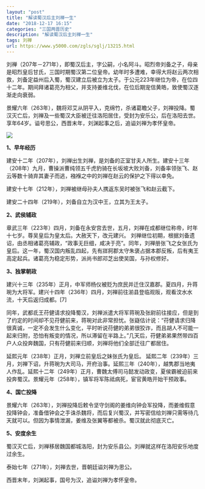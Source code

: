```yaml
---
layout: "post"
title: "解读蜀汉后主刘禅一生"
date: "2018-12-17 16:15"
categories: "三国两晋历史"
description: "解读蜀汉后主刘禅一生"
tags: 刘禅
url: https://www.y5000.com/zgls/sglj/13215.html
---
```






刘禅（207年－271年），即蜀汉后主，字公嗣，小名阿斗。昭烈帝刘备之子，母亲是昭烈皇后甘氏，三国时期蜀汉第二位皇帝。幼年时多遭难，幸得大将赵云两次相救，刘备定益州后入蜀，蜀汉建立后被立为太子。于公元223年继位为帝，在位四十二年。期间拜诸葛亮为相父，并支持姜维北伐，在位后期宠信黄皓，致使蜀汉逐渐走向衰弱。

景耀六年（263年），魏将邓艾从阴平入，克绵竹，杀诸葛瞻父子，刘禅投降。蜀汉灭亡后，刘禅及一些蜀汉大臣被迁往洛阳居住，受封为安乐公，后在洛阳去世。享年64岁。谥号思公，西晋末年，刘渊起事之后，追谥刘禅为孝怀皇帝。

![](https://img.y5000.com/uploads/allimg/170213/8-1F213105R0G5.jpg)

**1、早年经历**

建安十二年（207年），刘禅出生刘禅，是刘备的正室甘夫人所生。建安十三年（208年）九月，曹操派曹纯领五千虎豹骑在长坂坡大败刘备，刘备率领张飞、赵云等数十骑弃其妻子而逃，襁褓之中的刘禅在赵云的保护之下得以幸免。

建安十七年（212年），刘禅被继母孙夫人携返东吴时被张飞和赵云截下。

建安二十四年（219年），刘备自立为汉中王，立其为王太子。

**2、武侯辅政**

章武三年（223年）四月，刘备在永安宫去世，五月，刘禅在成都继位称帝，时年十七岁。尊吴皇后为皇太后。大赦天下，改元建兴。
刘禅继位初期，根据刘备遗诏，由丞相诸葛亮辅政，“政事无巨细，咸决于亮”。同年，刘禅册张飞之女张氏为皇后。这一年，蜀汉国内叛乱四起，先有牂牁郡太守朱褒占据本郡反叛，后有夷王高定起兵。诸葛亮为稳定形势，派尚书郎邓芝出使吴国，与孙权修好。

**3、独掌朝政**

建兴十三年（235年）正月，中军师杨仪被贬为庶民并迁住汉嘉郡。夏四月，升蒋琬为大将军。建兴十四年（236年）四月，刘禅前往湔县登临观阪，观看汶水水流，十天后返归成都。[7]

同年，武都氐王苻健请求投降蜀汉，刘禅派遣大将军蒋琬及张尉前往接应，但是到了约定的时间却不见苻健前来，蒋琬对此非常担忧。张嶷估计说：“苻健请求归降很真诚，一定不会发生什么变化，平时听说苻健的弟弟很狡诈，而且胡人不可能一起来归附，恐怕有叛变的情况，所以滞留在半路上。”几天后，苻健弟弟果然带四百户人众投奔魏国，只有苻健前来归顺，刘禅将他们全部迁往广都居住。

延熙元年（238年）正月，刘禅立前皇后之妹张氏为皇后。
延熙二年（239年）三月，刘禅下诏，升蒋琬为大司马，开府治事。延熙三年（240年），越隽郡当地夷人作乱。延熙十二年（249年）正月，曹魏太傅司马懿发动政变，夏侯霸被迫前来投奔蜀汉。景耀元年（258年），镇军将军陈祗病死，宦官黄皓开始干预政事。

**4、国亡投降**

景耀六年（263年），刘禅投降后敕令坚守剑阁的姜维向钟会军投降，而姜维假意投降钟会，准备借钟会之手诛杀魏将，而后复兴蜀汉，并写密信给刘禅只需等待几天就可以。但因为事情泄漏，姜维及张翼等都被杀。蜀汉就此彻底灭亡。

**5、安度余生**

蜀汉灭亡后，刘禅移居魏国都城洛阳，封为安乐县公。刘禅就这样在洛阳安乐地度过余生。

泰始七年（271年），刘禅去世，晋朝廷谥刘禅为思公。

西晋末年，刘渊起事，国号为汉，追谥刘禅为孝怀皇帝。
